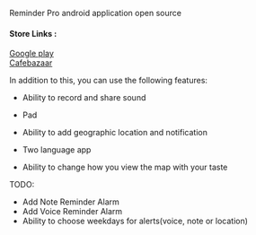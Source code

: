 Reminder Pro android application open source

#### Store Links : </br>
[Google play](https://play.google.com/store/apps/details?id=ir.farshid.roohi.reminderpro)</br>
[Cafebazaar](https://cafebazaar.ir/app/ir.farshid.roohi.reminderpro)</hr>

In addition to this, you can use the following features:

- Ability to record and share sound

- Pad

- Ability to add geographic location and notification

- Two language app

- Ability to change how you view the map with your taste

TODO: </br>

- Add Note Reminder Alarm
- Add Voice Reminder Alarm
- Ability to choose weekdays for alerts(voice, note or location)
